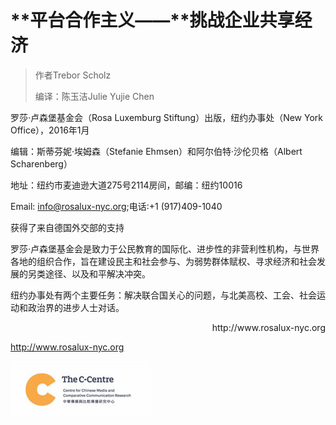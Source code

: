 # **平台合作主义——**挑战企业共享经济 

> 作者Trebor Scholz
>
> 编译：陈玉洁Julie Yujie Chen

  


罗莎·卢森堡基金会（Rosa Luxemburg Stiftung）出版，纽约办事处（New York Office），2016年1月

编辑：斯蒂芬妮·埃姆森（Stefanie Ehmsen）和阿尔伯特·沙伦贝格（Albert Scharenberg）

地址：纽约市麦迪逊大道275号2114房间，邮编：纽约10016

Email: info@rosalux-nyc.org;电话:+1 \(917\)409-1040

获得了来自德国外交部的支持



罗莎·卢森堡基金会是致力于公民教育的国际化、进步性的非营利性机构，与世界各地的组织合作，旨在建设民主和社会参与、为弱势群体赋权、寻求经济和社会发展的另类途径、以及和平解决冲突。



纽约办事处有两个主要任务：解决联合国关心的问题，与北美高校、工会、社会运动和政治界的进步人士对话。

<p align="right">http://www.rosalux-nyc.org</p>


http://www.rosalux-nyc.org

<img src="/assets/import.png" align="middle" />

